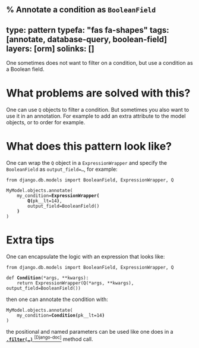 % Annotate a condition as `BooleanField`
---
type: pattern
typefa: "fas fa-shapes"
tags: [annotate, database-query, boolean-field]
layers: [orm]
solinks: []
---
One sometimes does not want to filter on a condition, but use a condition as a
Boolean field.

# What problems are solved with this?

One can use `Q` objects to filter a condition. But sometimes you also want to
use it in an annotation. For example to add an extra attribute to the model
objects, or to order for example.

# What does this pattern look like?

One can wrap the `Q` object in a `ExpressionWrapper` and specify the
`BooleanField` as <code>output_field=&hellip;</code>, for example:

<pre class="python"><code>from django.db.models import BooleanField, ExpressionWrapper, Q

MyModel.objects.annotate(
    my_condition=<b>ExpressionWrapper(</b>
        <b>Q(</b>pk__lt=14<b>)</b>,
        output_field=BooleanField()
    <b>)</b>
)</code></pre>

# Extra tips

One can encapsulate the logic with an expression that looks like:

<pre class="python"><code>from django.db.models import BooleanField, ExpressionWrapper, Q

def <b>Condition</b>(*args, **kwargs):
    return ExpressionWrapper(Q(*args, **kwargs), output_field=BooleanField())</code></pre>

then one can annotate the condition with:

<pre class="python"><code>MyModel.objects.annotate(
    my_condition=<b>Condition(</b>pk__lt=14<b>)</b>
)</code></pre>

the positional and named parameters can be used like one does in a [**<code>.filter(&hellip;)</code>**&nbsp;<sup>[Django-doc]</sup>](https://docs.djangoproject.com/en/dev/ref/models/querysets/#filter)
method call.
